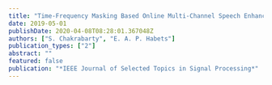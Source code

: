 ```yaml
---
title: "Time-Frequency Masking Based Online Multi-Channel Speech Enhancement With Convolutional Recurrent Neural Networks"
date: 2019-05-01
publishDate: 2020-04-08T08:28:01.367048Z
authors: ["S. Chakrabarty", "E. A. P. Habets"]
publication_types: ["2"]
abstract: ""
featured: false
publication: "*IEEE Journal of Selected Topics in Signal Processing*"
---
```


